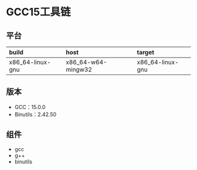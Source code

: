 # GCC15工具链

## 平台

| build            | host               | target           |
| :--------------- | :----------------- | :--------------- |
| x86_64-linux-gnu | x86_64-w64-mingw32 | x86_64-linux-gnu |

## 版本

- GCC：15.0.0
- Binutils：2.42.50

## 组件

- gcc
- g++
- binutils
